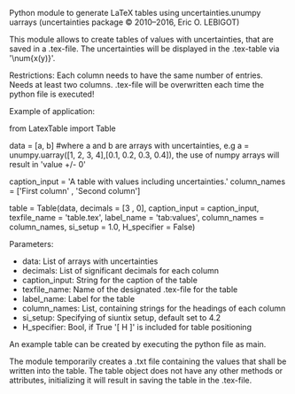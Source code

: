 Python module to generate LaTeX tables using uncertainties.unumpy uarrays (uncertainties package © 2010–2016, Eric O. LEBIGOT)

This module allows to create tables of values with uncertainties, that are saved in a .tex-file.
The uncertainties will be displayed in the .tex-table via '\num{x(y)}'.

Restrictions: 
Each column needs to have the same number of entries.
Needs at least two columns. 
.tex-file will be overwritten each time the python file is executed! 




Example of application:

from LatexTable import Table 

data = [a, b]   #where a and b are arrays with uncertainties, e.g a = unumpy.uarray([1, 2, 3, 4],[0.1, 0.2, 0.3, 0.4]), the use of numpy arrays will result in 'value +/- 0'

caption_input = 'A table with values including uncertainties.'
column_names = ['First column' , 'Second column']

table = Table(data, decimals = [3 , 0], caption_input = caption_input, texfile_name = 'table.tex', label_name = 'tab:values', column_names = column_names, si_setup = 1.0, H_specifier = False)

Parameters:

 - data: List of arrays with uncertainties
 - decimals: List of significant decimals for each column
 - caption_input: String for the caption of the table
 - texfile_name: Name of the designated .tex-file for the table
 - label_name: Label for the table 
 - column_names: List, containing strings for the headings of each column
 - si_setup: Specifying of siuntix setup, default set to 4.2
 - H_specifier: Bool, if True '[ H ]' is included for table positioning

An example table can be created by executing the python file as main.

The module temporarily creates a .txt file containing the values that shall be written into the table.
The table object does not have any other methods or attributes, initializing it will result in saving the table in the .tex-file.















